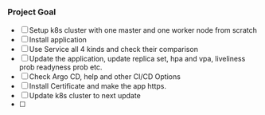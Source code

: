 ### Project Goal

- [ ] Setup k8s cluster with one master and one worker node from scratch
- [ ] Install application
- [ ] Use Service all 4 kinds and check their comparison
- [ ] Update the application, update replica set, hpa and vpa, liveliness prob readyness prob etc.
- [ ] Check Argo CD, help and other CI/CD Options
- [ ] Install Certificate and make the app https.
- [ ] Update k8s cluster to next update
- [ ]